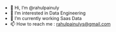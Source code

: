 - 👋 Hi, I’m @rahulpainuly
- 👀 I’m interested in Data Engineering
- 🌱 I’m currently working Saas Data
- 📫 How to reach me : rahulpainulys@gmail.com

<!---
rahulpainuly/rahulpainuly is a ✨ special ✨ repository because its `README.md` (this file) appears on your GitHub profile.
You can click the Preview link to take a look at your changes.
--->
